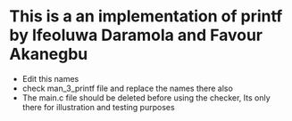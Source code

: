 # This is a an implementation of printf by Ifeoluwa Daramola and Favour Akanegbu
* Edit this names
* check man_3_printf file and replace the names there also
* The main.c file should be deleted before using the checker, Its only there for illustration and testing purposes
